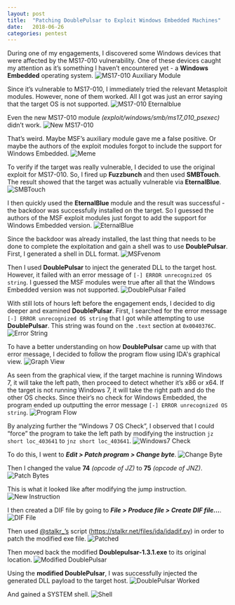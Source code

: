 ```yaml
---
layout: post
title:  "Patching DoublePulsar to Exploit Windows Embedded Machines"
date:   2018-06-26
categories: pentest
---
```


During one of my engagements, I discovered some Windows devices that were affected by the MS17-010 vulnerability. One of these devices caught my attention as it’s something I haven’t encountered yet - a **Windows Embedded** operating system. 
![MS17-010 Auxiliary Module](/static/img/01/01.png)

Since it’s vulnerable to MS17-010, I immediately tried the relevant Metasploit modules. However, none of them worked. All I got was just an error saying that the target OS is not supported. 
![MS17-010 Eternalblue](/static/img/01/02.png)

Even the new MS17-010 module *(exploit/windows/smb/ms17_010_psexec)* didn’t work. 
![New MS17-010](/static/img/01/03.png)

That’s weird. Maybe MSF’s auxiliary module gave me a false positive. Or maybe the authors of the exploit modules forgot to include the support for Windows Embedded. 
![Meme](/static/img/01/04.png)

To verify if the target was really vulnerable, I decided to use the original exploit for MS17-010. So, I fired up **Fuzzbunch** and then used **SMBTouch**. The result showed that the target was actually vulnerable via **EternalBlue**.
![SMBTouch](/static/img/01/05.png)

I then quickly used the **EternalBlue** module and the result was successful - the backdoor was successfully installed on the target. So I guessed the authors of the MSF exploit modules just forgot to add the support for Windows Embedded version.
![EternalBlue](/static/img/01/06.png)

Since the backdoor was already installed, the last thing that needs to be done to complete the exploitation and gain a shell was to use **DoublePulsar**. First, I generated a shell in DLL format.
![MSFvenom](/static/img/01/07.png)

Then I used **DoublePulsar** to inject the generated DLL to the target host. However, it failed with an error message of `[-] ERROR unrecognized OS string`. I guessed the MSF modules were true after all that the Windows Embedded version was not supported.
![DoublePulsar Failed](/static/img/01/08.png)

With still lots of hours left before the engagement ends, I decided to dig deeper and examined **DoublePulsar**. First, I searched for the error message `[-] ERROR unrecognized OS string` that I got while attempting to use **DoublePulsar**. This string was found on the `.text` section at `0x0040376C`. 
![Error String](/static/img/01/09.png)

To have a better understanding on how **DoublePulsar** came up with that error message, I decided to follow the program flow using IDA's graphical view.
![Graph View](/static/img/01/10.png)

As seen from the graphical view, if the target machine is running Windows 7, it will take the left path, then proceed to detect whether it’s x86 or x64. If the target is not running Windows 7, it will take the right path and do the other OS checks. Since their’s no check for Windows Embedded, the program ended up outputting the error message `[-] ERROR unrecognized OS string`.
![Program Flow](/static/img/01/11.png)

By analyzing further the “Windows 7 OS Check”, I observed that I could “force” the program to take the left path by modifying the instruction `jz short loc_403641` to `jnz short loc_403641`.
![Windows7 Check](/static/img/01/12.png)

To do this, I went to **_Edit > Patch program > Change byte_**.
![Change Byte](/static/img/01/13.png)

Then I changed the value **74** *(opcode of JZ)* to **75** *(opcode of JNZ)*.
![Patch Bytes](/static/img/01/14.png)

This is what it looked like after modifying the jump instruction. 
![New Instruction](/static/img/01/15.png)

I then created a DIF file by going to **_File > Produce file > Create DIF file..._**. 
![DIF File](/static/img/01/16.png)

Then used  [@stalkr_’s](https://twitter.com/stalkr_) script (https://stalkr.net/files/ida/idadif.py) in order to patch the modified exe file.
![Patched](/static/img/01/17.png)

Then moved back the modified **Doublepulsar-1.3.1.exe** to its original location.
![Modified DoublePulsar](/static/img/01/18.png)

Using the **modified DoublePulsar**, I was successfully injected the generated DLL payload to the target host.
![DoublePulsar Worked](/static/img/01/19.png)

And gained a SYSTEM shell.
![Shell](/static/img/01/20.png)
